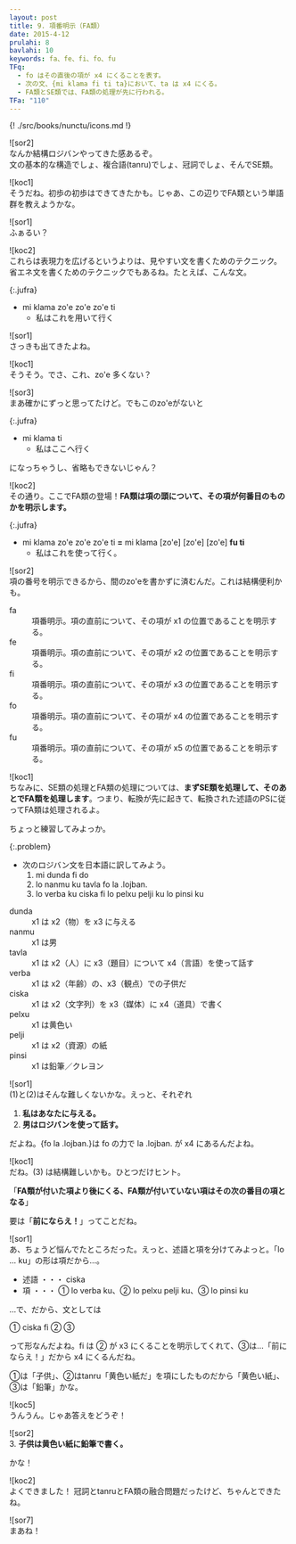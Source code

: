 ```yaml
---
layout: post
title: 9. 項番明示（FA類）
date: 2015-4-12
prulahi: 8
bavlahi: 10
keywords: fa、fe、fi、fo、fu
TFq:
  - fo はその直後の項が x4 にくることを表す。
  - 次の文、{mi klama fi ti ta}において、ta は x4 にくる。
  - FA類とSE類では、FA類の処理が先に行われる。
TFa: "110"
---
```

{! ./src/books/nunctu/icons.md !}

![sor2]  
なんか結構ロジバンやってきた感あるぞ。  
文の基本的な構造でしょ、複合語(tanru)でしょ、冠詞でしょ、そんでSE類。

![koc1]  
そうだね。初歩の初歩はできてきたかも。じゃあ、この辺りでFA類という単語群を教えようかな。

![sor1]  
ふぁるい？

![koc2]  
これらは表現力を広げるというよりは、見やすい文を書くためのテクニック。  
省エネ文を書くためのテクニックでもあるね。たとえば、こんな文。

{:.jufra}
- mi klama zo'e zo'e zo'e ti
  - 私はこれを用いて行く

![sor1]  
さっきも出てきたよね。

![koc1]  
そうそう。でさ、これ、zo'e 多くない？

![sor3]  
まあ確かにずっと思ってたけど。でもこのzo'eがないと

{:.jufra}
- mi klama ti
  - 私はここへ行く


になっちゃうし、省略もできないじゃん？

![koc2]  
その通り。ここでFA類の登場！**FA類は項の頭について、その項が何番目のものかを明示します。**

{:.jufra}
- mi klama zo'e zo'e zo'e ti **=** mi klama [zo'e] [zo'e] [zo'e] **fu ti**  
  - 私はこれを使って行く。


![sor2]  
項の番号を明示できるから、間のzo'eを書かずに済むんだ。これは結構便利かも。

<dl class="drani">
<dt>fa</dt>
<dd >項番明示。項の直前について、その項が x1 の位置であることを明示する。</dd>
<dt>fe</dt>
<dd >項番明示。項の直前について、その項が x2 の位置であることを明示する。</dd>
<dt>fi</dt>
<dd >項番明示。項の直前について、その項が x3 の位置であることを明示する。</dd>
<dt>fo</dt>
<dd >項番明示。項の直前について、その項が x4 の位置であることを明示する。</dd>
<dt>fu</dt>
<dd >項番明示。項の直前について、その項が x5 の位置であることを明示する。</dd>
</dl>

![koc1]  
ちなみに、SE類の処理とFA類の処理については、**まずSE類を処理して、そのあとでFA類を処理します**。つまり、転換が先に起きて、転換された述語のPSに従ってFA類は処理されるよ。

ちょっと練習してみよっか。

{:.problem}
- 次のロジバン文を日本語に訳してみよう。
  1. mi dunda fi do
  2. lo nanmu ku tavla fo la .lojban.
  3. lo verba ku ciska fi lo pelxu pelji ku lo pinsi ku

<dl class="valsi">
<dt>dunda</dt>
<dd >x1 は x2（物）を x3 に与える</dd>
<dt>nanmu</dt>
<dd >x1 は男</dd>
<dt>tavla</dt>
<dd >x1 は x2（人）に x3（題目）について x4（言語）を使って話す</dd>
<dt>verba</dt>
<dd >x1 は x2（年齢）の、x3（観点）での子供だ</dd>
<dt>ciska</dt>
<dd >x1 は x2（文字列）を x3（媒体）に x4（道具）で書く</dd>
<dt>pelxu</dt>
<dd >x1 は黄色い</dd>
<dt>pelji</dt>
<dd >x1 は x2（資源）の紙</dd>
<dt>pinsi</dt>
<dd >x1 は鉛筆／クレヨン</dd>
</dl>

![sor1]  
(1)と(2)はそんな難しくないかな。えっと、それぞれ

1. **私はあなたに与える。**
2. **男はロジバンを使って話す。**

だよね。{fo la .lojban.}は fo の力で la .lojban. が x4 にあるんだよね。

![koc1]  
だね。(3) は結構難しいかも。ひとつだけヒント。

「**FA類が付いた項より後にくる、FA類が付いていない項はその次の番目の項となる**」

要は「**前にならえ！**」ってことだね。

![sor1]  
あ、ちょうど悩んでたところだった。えっと、述語と項を分けてみよっと。「lo ... ku」の形は項だから…。

- 述語 ・・・ ciska
- 項 ・・・ ① lo verba ku、② lo pelxu pelji ku、③ lo pinsi ku

…で、だから、文としては

① ciska fi ② ③

って形なんだよね。fi は ② が x3 にくることを明示してくれて、③は…「前にならえ！」だから x4 にくるんだね。

①は「子供」、②はtanru「黄色い紙だ」を項にしたものだから「黄色い紙」、③は「鉛筆」かな。

![koc5]  
うんうん。じゃあ答えをどうぞ！

![sor2]  
3. **子供は黄色い紙に鉛筆で書く。**

かな！

![koc2]  
よくできました！ 冠詞とtanruとFA類の融合問題だったけど、ちゃんとできたね。

![sor7]  
まあね！
